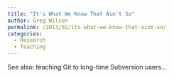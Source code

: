 ```yaml
---
title: "It's What We Know That Ain't So"
author: Greg Wilson
permalink: /2013/02/its-what-we-know-that-aint-so/
categories:
  - Research
  - Teaching
---
```

See also: teaching Git to long-time Subversion users...
